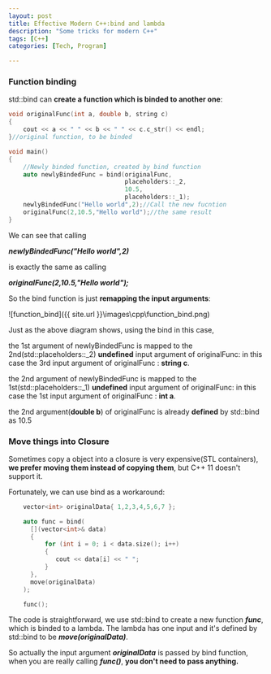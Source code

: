 ```yaml
---
layout: post
title: Effective Modern C++:bind and lambda
description: "Some tricks for modern C++"
tags: [C++]
categories: [Tech, Program]

---
```


### **Function binding**

std::bind can **create a function which is binded to another one**:

```c++
void originalFunc(int a, double b, string c)
{
	cout << a << " " << b << " " << c.c_str() << endl;
}//original function, to be binded

void main()
{
  	//Newly binded function, created by bind function
  	auto newlyBindedFunc = bind(originalFunc, 
                                placeholders::_2, 
                                10.5,
                                placeholders::_1);
	newlyBindedFunc("Hello world",2);//Call the new fucntion
    originalFunc(2,10.5,"Hello world");//the same result
}
```

<!-- more -->

We can see that calling 

***newlyBindedFunc("Hello world",2)***

is exactly the same as calling

***originalFunc(2,10.5,"Hello world");***

So the bind function is just **remapping the input arguments**:

![function_bind]({{ site.url }}\images\cpp\function_bind.png)



Just as the above diagram shows, using the bind in this case,

the 1st argument of newlyBindedFunc is mapped to the 2nd(std::placeholders::_2) **undefined** input argument of originalFunc: in this case the 3rd input argument of originalFunc : **string c**.

the 2nd argument of newlyBindedFunc is mapped to the 1st(std::placeholders::_1) **undefined** input argument of originalFunc: in this case the 1st input argument of originalFunc : **int a**.

the 2nd argument(**double b**) of originalFunc is already **defined** by  std::bind as 10.5

### **Move things into Closure**

Sometimes copy a object into a closure is very expensive(STL containers), **we prefer moving them instead of copying them**, but C++ 11 doesn't support it.

Fortunately, we can use bind as a workaround:

```c++
	vector<int> originalData{ 1,2,3,4,5,6,7 };

	auto func = bind(
      [](vector<int>& data)
	  {
		  for (int i = 0; i < data.size(); i++)
		  {
			 cout << data[i] << " ";
		  }
	  },
	  move(originalData)
	);

	func();
```

The code is straightforward, we use std::bind to create a new function ***func***, which is binded to a lambda. The lambda has one input and it's defined by std::bind to be ***move(originalData)***.

So actually the input argument ***originalData*** is passed by bind function, when you are really calling ***func()***, **you don't need to pass anything.**